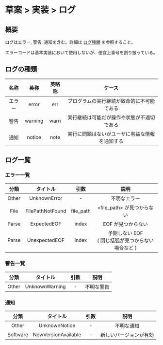 # 草案 > 実装 > ログ

## 概要

ログはエラー, 警告, 通知を含む。詳細は [ログ種類](./index.md#ログの種類) を参照すること。

エラーコードは基本実装において使用しないが、便宜上番号を割り振っている。

## ログの種類

|  名称  |  英称   | 英略称 |                     ケース                     |
| :----: | :-----: | :----: | :--------------------------------------------: |
| エラー |  error  |  err   |   プログラムの実行継続が致命的に不可能である   |
|  警告  | warning |  warn  |   実行継続は可能だが操作や状態が不適切である   |
|  通知  | notice  |  note  | 実行に問題はないがユーザに有益な情報を通知する |

## ログ一覧

### エラー一覧

| 分類  |     タイトル     |   引数    |                         説明                         |
| :---: | :--------------: | :-------: | :--------------------------------------------------: |
| Other |   UnknownError   |     -     |                     不明なエラー                     |
| File  | FilePathNotFound | file_path |             \<file_path> が見つからない              |
| Parse |   ExpectedEOF    |   index   |                  EOF が見つからない                  |
| Parse |  UnexpectedEOF   |   index   | 予期しない EOF<br>( 閉じ括弧が見つからない場合など ) |

### 警告一覧

| 分類  |    タイトル    | 引数 |    説明    |
| :---: | :------------: | :--: | :--------: |
| Other | UnknownWarning |  -   | 不明な警告 |

### 通知

|   分類   |      タイトル       | 引数 |          説明          |
| :------: | :-----------------: | :--: | :--------------------: |
|  Other   |    UnknownNotice    |  -   |       不明な通知       |
| Software | NewVersionAvailable |  -   | 新しいバージョンが有効 |
